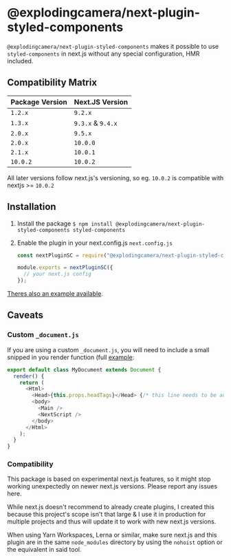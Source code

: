# @explodingcamera/next-plugin-styled-components

`@explodingcamera/next-plugin-styled-components` makes it possible to use `styled-components` in next.js without any special configuration, HMR included.

## Compatibility Matrix

| Package Version | Next.JS Version   |
| --------------- | ----------------- |
| `1.2.x`         | `9.2.x`           |
| `1.3.x`         | `9.3.x` & `9.4.x` |
| `2.0.x`         | `9.5.x`           |
| `2.0.x`         | `10.0.0`          |
| `2.1.x`         | `10.0.1`          |
| `10.0.2`        | `10.0.2`          |

All later versions follow next.js's versioning, so eg. `10.0.2` is compatible with nextjs >= `10.0.2`

## Installation

1. Install the package
   `$ npm install @explodingcamera/next-plugin-styled-components styled-components`

2. Enable the plugin in your next.config.js
   `next.config.js`

   ```js
   const nextPluginSC = require("@explodingcamera/next-plugin-styled-components");

   module.exports = nextPluginSC({
     // your next.js config
   });
   ```

[Theres also an example available](packages/example).

## Caveats

### Custom `_document.js`

If you are using a custom `_document.js`, you will need to include a small snipped in you render function (full [example](packages/example):

```js
export default class MyDocument extends Document {
  render() {
    return (
      <Html>
        <Head>{this.props.headTags}</Head> {/* this line needs to be added */}
        <body>
          <Main />
          <NextScript />
        </body>
      </Html>
    );
  }
}
```

### Compatibility

This package is based on experimental next.js features, so it might stop working unexpectedly on newer next.js versions. Please report any issues here.

While next.js doesn't recommend to already create plugins, I created this because this project's scope isn't that large & I use it in production for multiple projects and thus will update it to work with new next.js versions.

When using Yarn Workspaces, Lerna or similar, make sure next.js and this plugin are in the same `node_modules` directory by using the `nohoist` option or the equivalent in said tool.
